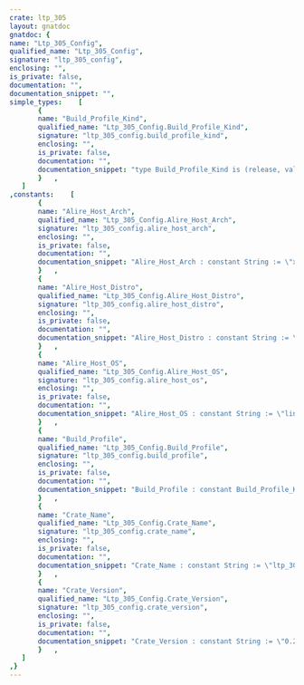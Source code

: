 ```yaml
---
crate: ltp_305
layout: gnatdoc
gnatdoc: {
name: "Ltp_305_Config",
qualified_name: "Ltp_305_Config",
signature: "ltp_305_config",
enclosing: "",
is_private: false,
documentation: "",
documentation_snippet: "",
simple_types:    [
       {
       name: "Build_Profile_Kind",
       qualified_name: "Ltp_305_Config.Build_Profile_Kind",
       signature: "ltp_305_config.build_profile_kind",
       enclosing: "",
       is_private: false,
       documentation: "",
       documentation_snippet: "type Build_Profile_Kind is (release, validation, development);",
       }   ,
   ]
,constants:    [
       {
       name: "Alire_Host_Arch",
       qualified_name: "Ltp_305_Config.Alire_Host_Arch",
       signature: "ltp_305_config.alire_host_arch",
       enclosing: "",
       is_private: false,
       documentation: "",
       documentation_snippet: "Alire_Host_Arch : constant String := \"x86_64\";",
       }   ,
       {
       name: "Alire_Host_Distro",
       qualified_name: "Ltp_305_Config.Alire_Host_Distro",
       signature: "ltp_305_config.alire_host_distro",
       enclosing: "",
       is_private: false,
       documentation: "",
       documentation_snippet: "Alire_Host_Distro : constant String := \"ubuntu\";",
       }   ,
       {
       name: "Alire_Host_OS",
       qualified_name: "Ltp_305_Config.Alire_Host_OS",
       signature: "ltp_305_config.alire_host_os",
       enclosing: "",
       is_private: false,
       documentation: "",
       documentation_snippet: "Alire_Host_OS : constant String := \"linux\";",
       }   ,
       {
       name: "Build_Profile",
       qualified_name: "Ltp_305_Config.Build_Profile",
       signature: "ltp_305_config.build_profile",
       enclosing: "",
       is_private: false,
       documentation: "",
       documentation_snippet: "Build_Profile : constant Build_Profile_Kind := development;",
       }   ,
       {
       name: "Crate_Name",
       qualified_name: "Ltp_305_Config.Crate_Name",
       signature: "ltp_305_config.crate_name",
       enclosing: "",
       is_private: false,
       documentation: "",
       documentation_snippet: "Crate_Name : constant String := \"ltp_305\";",
       }   ,
       {
       name: "Crate_Version",
       qualified_name: "Ltp_305_Config.Crate_Version",
       signature: "ltp_305_config.crate_version",
       enclosing: "",
       is_private: false,
       documentation: "",
       documentation_snippet: "Crate_Version : constant String := \"0.2.0\";",
       }   ,
   ]
,}
---
```


